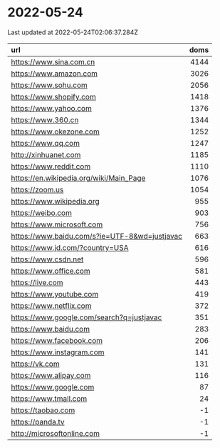 # 2022-05-24

<!-- BEGIN -->
Last updated at 2022-05-24T02:06:37.284Z

url | doms
:- | -:
https://www.sina.com.cn | 4144
https://www.amazon.com | 3026
https://www.sohu.com | 2056
https://www.shopify.com | 1418
https://www.yahoo.com | 1376
https://www.360.cn | 1344
https://www.okezone.com | 1252
https://www.qq.com | 1247
http://xinhuanet.com | 1185
https://www.reddit.com | 1110
https://en.wikipedia.org/wiki/Main_Page | 1076
https://zoom.us | 1054
https://www.wikipedia.org | 955
https://weibo.com | 903
https://www.microsoft.com | 756
https://www.baidu.com/s?ie=UTF-8&wd=justjavac | 663
https://www.jd.com/?country=USA | 616
https://www.csdn.net | 596
https://www.office.com | 581
https://live.com | 443
https://www.youtube.com | 419
https://www.netflix.com | 372
https://www.google.com/search?q=justjavac | 351
https://www.baidu.com | 283
https://www.facebook.com | 206
https://www.instagram.com | 141
https://vk.com | 131
https://www.alipay.com | 116
https://www.google.com | 87
https://www.tmall.com | 24
https://taobao.com | -1
https://panda.tv | -1
http://microsoftonline.com | -1
<!-- END -->
